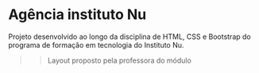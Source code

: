 # Agência instituto Nu

Projeto desenvolvido ao longo da disciplina de HTML, CSS e Bootstrap do programa de formação em tecnologia do Instituto Nu.

>> Layout proposto pela professora do módulo
